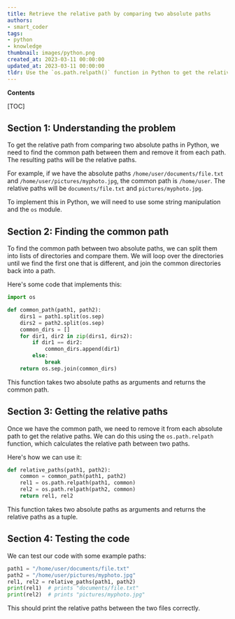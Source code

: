 ```yaml
---
title: Retrieve the relative path by comparing two absolute paths
authors:
- smart_coder
tags:
- python
- knowledge
thumbnail: images/python.png
created_at: 2023-03-11 00:00:00
updated_at: 2023-03-11 00:00:00
tldr: Use the `os.path.relpath()` function in Python to get the relative path from comparing two absolute paths.
---
```


**Contents**

[TOC]

## Section 1: Understanding the problem

To get the relative path from comparing two absolute paths in Python, we need to find the common path between them and remove it from each path. The resulting paths will be the relative paths.

For example, if we have the absolute paths `/home/user/documents/file.txt` and `/home/user/pictures/myphoto.jpg`, the common path is `/home/user`. The relative paths will be `documents/file.txt` and `pictures/myphoto.jpg`.

To implement this in Python, we will need to use some string manipulation and the `os` module.


## Section 2: Finding the common path

To find the common path between two absolute paths, we can split them into lists of directories and compare them. We will loop over the directories until we find the first one that is different, and join the common directories back into a path.

Here's some code that implements this:

```python
import os

def common_path(path1, path2):
    dirs1 = path1.split(os.sep)
    dirs2 = path2.split(os.sep)
    common_dirs = []
    for dir1, dir2 in zip(dirs1, dirs2):
        if dir1 == dir2:
            common_dirs.append(dir1)
        else:
            break
    return os.sep.join(common_dirs)
```

This function takes two absolute paths as arguments and returns the common path.


## Section 3: Getting the relative paths

Once we have the common path, we need to remove it from each absolute path to get the relative paths. We can do this using the `os.path.relpath` function, which calculates the relative path between two paths.

Here's how we can use it:

```python
def relative_paths(path1, path2):
    common = common_path(path1, path2)
    rel1 = os.path.relpath(path1, common)
    rel2 = os.path.relpath(path2, common)
    return rel1, rel2
```

This function takes two absolute paths as arguments and returns the relative paths as a tuple.


## Section 4: Testing the code

We can test our code with some example paths:

```python
path1 = "/home/user/documents/file.txt"
path2 = "/home/user/pictures/myphoto.jpg"
rel1, rel2 = relative_paths(path1, path2)
print(rel1)  # prints "documents/file.txt"
print(rel2)  # prints "pictures/myphoto.jpg"
```

This should print the relative paths between the two files correctly.
